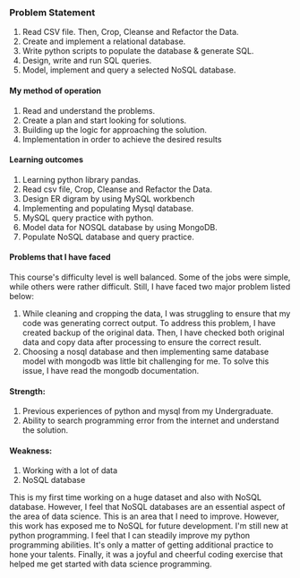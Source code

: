 ### Problem Statement

1. Read CSV file. Then, Crop, Cleanse and Refactor the Data.
2. Create and implement a relational database.
3. Write python scripts to populate the database & generate SQL.
4. Design, write and run SQL queries.
5. Model, implement and query a selected NoSQL database.

#### My method of operation
1. Read and understand the problems.
2. Create a plan and start looking for solutions.
3. Building up the logic for approaching the solution.
4. Implementation in order to achieve the desired results

#### Learning outcomes
1. Learning python library pandas.
2. Read csv file, Crop, Cleanse and Refactor the Data.
2. Design ER digram by using MySQL workbench
3. Implementing and populating Mysql database.  
3. MySQL query practice with python. 
4. Model data for NOSQL database by using MongoDB.
5. Populate NoSQL database and query practice.  

#### Problems that I have faced

This course's difficulty level is well balanced. Some of the jobs 
were simple, while others were rather difficult. Still, I have faced two major problem listed below:  

1. While cleaning and cropping the data, I was struggling to ensure that my code was generating correct output. To address this problem, I have created backup of the original data. Then, I have checked both original data and copy data after processing to ensure the correct result.
2. Choosing a nosql database and then implementing same database model with mongodb was little bit challenging for me. To solve this issue, I have read the mongodb documentation.


#### Strength:
1. Previous experiences of python and mysql from my Undergraduate.
2. Ability to search programming error from the internet and understand the solution.


#### Weakness:
1. Working with a lot of data
2. NoSQL database

This is my first time working on a huge dataset and also with NoSQL database. However, I feel that NoSQL databases are an essential aspect of the area of data science. This is an area that I need to improve. However, this work has exposed me to NoSQL for future development.
I'm still new at python programming. I feel that I can steadily improve my python programming abilities. It's only a matter of getting additional practice to hone your talents.
Finally, it was a joyful and cheerful coding exercise that helped me get started with data science programming.
